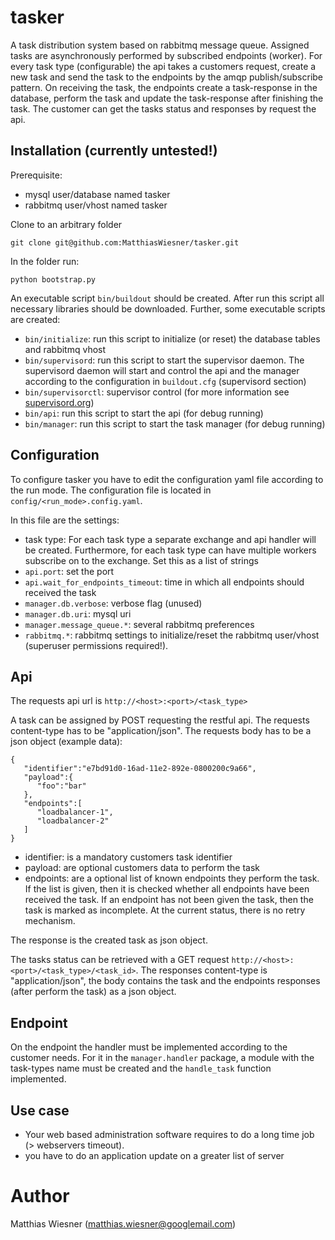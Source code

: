 # tasker
A task distribution system based on rabbitmq message queue. Assigned tasks are asynchronously performed by subscribed endpoints (worker).
For every task type (configurable) the api takes a customers request, create a new task and send the task to the endpoints by the amqp publish/subscribe pattern. On receiving the task, the endpoints create a task-response in the database, perform the task and update the task-response after finishing the task. The customer can get the tasks status and responses by request the api.

## Installation (currently untested!)

Prerequisite:
* mysql user/database named tasker
* rabbitmq user/vhost named tasker 

Clone to an arbitrary folder
 
	git clone git@github.com:MatthiasWiesner/tasker.git 


In the folder run:

	python bootstrap.py


An executable script `bin/buildout` should be created. After run this script all necessary libraries should be downloaded. Further, some executable scripts are created:

* `bin/initialize`: run this script to initialize (or reset) the database tables and rabbitmq vhost
* `bin/supervisord`: run this script to start the supervisor daemon. The supervisord daemon will start and control the api and the manager according to the configuration in `buildout.cfg` (supervisord section)
* `bin/supervisorctl`: supervisor control (for more information see [supervisord.org](http://supervisord.org/))
* `bin/api`: run this script to start the api (for debug running)
* `bin/manager`: run this script to start the task manager (for debug running)

## Configuration
To configure tasker you have to edit the configuration yaml file according to the run mode. The configuration file is located in `config/<run_mode>.config.yaml`.

In this file are the settings:
* task type: For each task type a separate exchange and api handler will be created. Furthermore, for each task type can have multiple workers subscribe on to the exchange. Set this as a list of strings
* `api.port`: set the port
* `api.wait_for_endpoints_timeout`: time in which all endpoints should received the task
* `manager.db.verbose`: verbose flag (unused)
* `manager.db.uri`: mysql uri
* `manager.message_queue.*`: several rabbitmq preferences
* `rabbitmq.*`: rabbitmq settings to initialize/reset the rabbitmq user/vhost (superuser permissions required!).

## Api
The requests api url is `http://<host>:<port>/<task_type>`

A task can be assigned by POST requesting the restful api. 
The requests content-type has to be "application/json". The requests body has to be a json object (example data):

	{
	   "identifier":"e7bd91d0-16ad-11e2-892e-0800200c9a66",
	   "payload":{
		  "foo":"bar"
	   },
	   "endpoints":[
		  "loadbalancer-1",
		  "loadbalancer-2"
	   ]
	}

* identifier: is a mandatory customers task identifier
* payload: are optional customers data to perform the task
* endpoints: are a optional list of known endpoints they perform the task.
  If the list is given, then it is checked whether all endpoints have been received the task. If an endpoint has not been given the task, then the task is marked as incomplete. At the current status, there is no retry mechanism.

The response is the created task as json object.


The tasks status can be retrieved with a GET request `http://<host>:<port>/<task_type>/<task_id>`. The responses content-type is "application/json", the body contains the task and the endpoints responses (after perform the task) as a json object. 

## Endpoint
On the endpoint the handler must be implemented according to the customer needs. For it in the `manager.handler` package, a module with the task-types name must be created and the `handle_task` function implemented.

## Use case
* Your web based administration software requires to do a long time job (> webservers timeout).
* you have to do an application update on a greater list of server


# Author
Matthias Wiesner (matthias.wiesner@googlemail.com)
